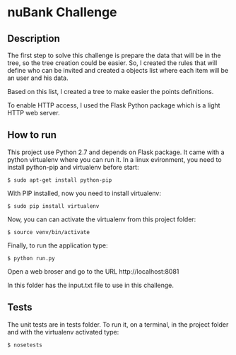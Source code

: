 nuBank Challenge
================

Description
-----------

The first step to solve this challenge is prepare the data that will be in the tree, so the tree creation could be easier. So, I created the rules that will define who can be invited and created a objects list where each item will be an user and his data.
  
Based on this list, I created a tree to make easier the points definitions.

To enable HTTP access, I used the Flask Python package which is a light HTTP web server. 

How to run
----------

This project use Python 2.7 and depends on Flask package. It came with a python virtualenv where you can run it. In a linux evironment, you need to install python-pip and virtualenv before start:

    $ sudo apt-get install python-pip
   
With PIP installed, now you need to install virtualenv:

    $ sudo pip install virtualenv
   
Now, you can can activate the virtualenv from this project folder:

    $ source venv/bin/activate

Finally, to run the application type:
    
    $ python run.py
    
Open a web broser and go to the URL http://localhost:8081

In this folder has the input.txt file to use in this challenge.

Tests
-----

The unit tests are in tests folder. To run it, on a terminal, in the project folder and with the virtualenv activated type:
 
    $ nosetests

